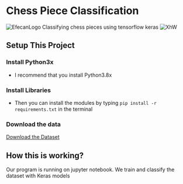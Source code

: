 # Chess Piece Classification
![EfecanLogo](https://avatars.githubusercontent.com/u/66366306?s=100&u=dc5e6f5b4a05d07958d9a867b803760aa2b1613e&v=4)
Classifying chess pieces using tensorflow keras
![XhW](https://i.imgur.com/qHAcfhX.gif)
## Setup This Project
### Install Python3x
- I recommend that you install Python3.8x
### Install Libraries
- Then you can install the modules by typing ```pip install -r requirements.txt``` in the terminal 
### Download the data
[Download the Dataset](https://www.kaggle.com/datasets/niteshfre/chessman-image-dataset)
## How this is working?
Our program is running on jupyter notebook. We train and classify the dataset with Keras models
